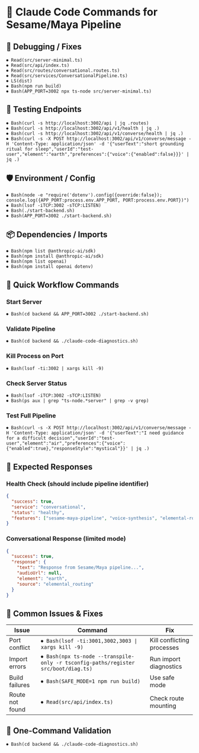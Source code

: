 # 🔮 Claude Code Commands for Sesame/Maya Pipeline

## 🔧 Debugging / Fixes
```
⏺ Read(src/server-minimal.ts)
⏺ Read(src/api/index.ts)
⏺ Read(src/routes/conversational.routes.ts)
⏺ Read(src/services/ConversationalPipeline.ts)
⏺ LS(dist)
⏺ Bash(npm run build)
⏺ Bash(APP_PORT=3002 npx ts-node src/server-minimal.ts)
```

## 🧪 Testing Endpoints
```
⏺ Bash(curl -s http://localhost:3002/api | jq .routes)
⏺ Bash(curl -s http://localhost:3002/api/v1/health | jq .)
⏺ Bash(curl -s http://localhost:3002/api/v1/converse/health | jq .)
⏺ Bash(curl -s -X POST http://localhost:3002/api/v1/converse/message -H 'Content-Type: application/json' -d '{"userText":"short grounding ritual for sleep","userId":"test-user","element":"earth","preferences":{"voice":{"enabled":false}}}' | jq .)
```

## 🛡 Environment / Config
```
⏺ Bash(node -e "require('dotenv').config({override:false}); console.log({APP_PORT:process.env.APP_PORT, PORT:process.env.PORT})")
⏺ Bash(lsof -iTCP:3002 -sTCP:LISTEN)
⏺ Bash(./start-backend.sh)
⏺ Bash(APP_PORT=3002 ./start-backend.sh)
```

## 📦 Dependencies / Imports
```
⏺ Bash(npm list @anthropic-ai/sdk)
⏺ Bash(npm install @anthropic-ai/sdk)
⏺ Bash(npm list openai)
⏺ Bash(npm install openai dotenv)
```

## 🚀 Quick Workflow Commands

### Start Server
```
⏺ Bash(cd backend && APP_PORT=3002 ./start-backend.sh)
```

### Validate Pipeline
```
⏺ Bash(cd backend && ./claude-code-diagnostics.sh)
```

### Kill Process on Port
```
⏺ Bash(lsof -ti:3002 | xargs kill -9)
```

### Check Server Status
```
⏺ Bash(lsof -iTCP:3002 -sTCP:LISTEN)
⏺ Bash(ps aux | grep "ts-node.*server" | grep -v grep)
```

### Test Full Pipeline
```
⏺ Bash(curl -s -X POST http://localhost:3002/api/v1/converse/message -H 'Content-Type: application/json' -d '{"userText":"I need guidance for a difficult decision","userId":"test-user","element":"air","preferences":{"voice":{"enabled":true},"responseStyle":"mystical"}}' | jq .)
```

## 🎯 Expected Responses

### Health Check (should include pipeline identifier)
```json
{
  "success": true,
  "service": "conversational", 
  "status": "healthy",
  "features": ["sesame-maya-pipeline", "voice-synthesis", "elemental-routing"]
}
```

### Conversational Response (limited mode)
```json
{
  "success": true,
  "response": {
    "text": "Response from Sesame/Maya pipeline...",
    "audioUrl": null,
    "element": "earth",
    "source": "elemental_routing"
  }
}
```

## 📝 Common Issues & Fixes

| Issue | Command | Fix |
|-------|---------|-----|
| Port conflict | `⏺ Bash(lsof -ti:3001,3002,3003 \| xargs kill -9)` | Kill conflicting processes |
| Import errors | `⏺ Bash(npx ts-node --transpile-only -r tsconfig-paths/register src/boot/diag.ts)` | Run import diagnostics |
| Build failures | `⏺ Bash(SAFE_MODE=1 npm run build)` | Use safe mode |
| Route not found | `⏺ Read(src/api/index.ts)` | Check route mounting |

## 🌟 One-Command Validation
```
⏺ Bash(cd backend && ./claude-code-diagnostics.sh)
```